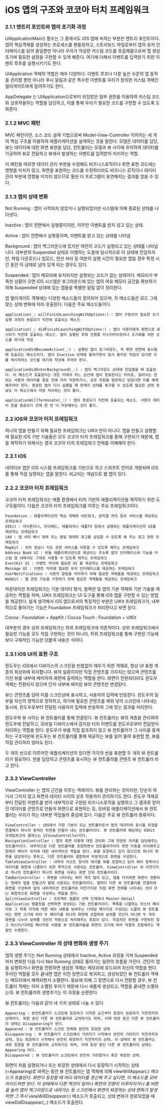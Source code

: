 # iOS 앱의 구조와 코코아 터치 프레임워크

### 2.1.1 엔트리 포인트와 앱의 초기화 과정

UIApplicationMain() 함수는 그 중에서도 iOS 앱에 속하는 부분은 엔트리 포인트이다. 앱의 핵심객체를 생성하는 프로세스를 핸들링하고, 스토리보드 파일로부터 앱의 유저 인터페이스를 읽어 들일뿐만 아니라 우리가 작성한 커스텀 코드를 호출해줌으로써 앱 생성 초기에 필요한 설정을 구현할 수 있게 해준다. 여기에 더해서 이벤트를 입력받기 위한 이벤트 루프를 실행시키기도 한다. 

UIApplication 객체의 역할은 매우 다양하다. 이벤트 루프나 다른 높은 수준의 앱 동작을 관리할 뿐만 아니라 푸시 알림과 같은 특수한 이벤트를 우리가 정의한 커스텀 객체인 델리게이트에게 알려주기도 한다. 

AppDelegate 는 UIApplication으로부터 위임받은 일부 권한을 이용하여 커스텀 코드와 상호작용하는 역할을 담당하고, 이를 통해 우리가 필요한 코드를 구현할 수 있도록 도와준다.

 ### 2.1.2 MVC 패턴
 
 MVC 패턴이란, 소스 코드 설계 기법으로써 Model-View-Controller 이어지는 세 개의 핵심 구조를 이용하여 애플리케이션을 설계하는 것을 말한다. 모델은 데이터를 담당, 뷰는 데이터에 대한 화면 표현을 담당, 컨트롤러는 모델과 뷰 사이에 위치하여 데이터를 가공하여 뷰로 전달하고 뷰에서 발생하는 이벤트를 입력받아 처리하는 역할.
 
 이 패턴을 따르면 데이터 관리 부분을 수정해도 비즈니스로직이나 화면 표현 코드에는 영향을 미치지 않고, 화면을 표현하는 코드를 수정하더라도 비즈니스 로직이나 데이터 관리 부분에 영향을 미치지 않으므로 훨씬 더 프로그램이 유연해지는 결과를 얻을 수 있다.
 
 ### 2.1.3 앱의 상태 변화
 
Not Running : 앱이 시작되지 않았거나 실행되었지만 시스템에 의해 종료된 상태를 나타낸다.

Inactive : 앱이 전면에서 실행중이지만, 아무런 이벤트를 받지 않고 있는 상태.
 
Active : 앱이 전면에서 실행중이며, 이벤트를 받고 있는 상태를 나타냄
 
Background : 앱이 백그라운드에 있지만 여전히 코드가 실행되고 있는 상태를 나타냅니다. 대부분의 Suspended 상태로 이행하는 도중에 일시적으로 이 상태에 진입하지만, 파일 다운로드나 업로드, 연산 처리 등 여분의 실행 시간이 필요한 앱일 경우 특정 시간 동안 이 상태로 남아 있게 되는 경우도 있다.

Suspended : 앱이 메모리에 유지되지만 실행되는 코드가 없는 상태이다. 메모리가 부족한 상황이 오면 iOS 시스템은 포그라운드에 있는 앱의 여유 메모리 공간을 확보하기 위해 Suspended 상태에 있는 앱들을 특별한 알림 없이 정리한다.

앱 델리게이트 객체에는 다양한 메소드들이 정의되어 있으며, 각 메소드들은 모드 그에 맞는 상태 변화에 따라 호출된다. 다음은 주요 메소드들이다.

    application(_: willFinishLaunchingWithOptions:) : 앱이 구동되어 필요한 초기 실행 과정이 완료되기 직전에 호출되는 메소드

    application(_: didFinishLaunchingWithOptions:) : 앱이 사용자에게 화면으로 표시되기 직전에 호출되는 메소드. 앱이 실행된 후에 진행할 커스터마이징이나 초기화를 위한 코드를 여기에 작성

    applicationDidBecomeActive(_:) : 실행된 앱이 포그라운드, 즉 화면 전면에 표시될 때 호출되는 메소드이다. 앱이 Inactive 상태에 들어가면서 일시 중지된 작업이 있다면 이를 재시작하는 코드를 여기에 작성해 주어야 한다. 

    applicationDidEnterBackground(_:) : 앱이 백그라운드 상태에 진입했을 때 호출된다. 이 메소드가 호출된다는 것은 미래의 어느 순간에 앱이 종료된다는 의미로, 잃어서는 안 되는 사용자 데이터를 종료 전에 미리 저장하거나, 공유 자원을 점유하고 있었다면 이를 해제해주어야 한다. 종료된 앱이 다시 실행될 때 현재의 상태를 복구할 수 있도록 필요한 상태 정보도 이 메소드에서 저장 처리하는 것이 좋다.

    applicationWillTerminate(_:) : 앱이 종료되기 직전에 호출되는 메소드. 사용자 데이터 등을 종료되기 전에 한 번 더 저장해두는 것이 좋다.

### 2.2 iOS와 코코아 터치 프레임워크

하나의 앱을 만들기 위해 필요한 프레임워크는 UIKit 만이 아니다. 앱을 만들고 실행할 때 필요한 iOS 기반 기술들은 모두 코코아 터치 프레임워크를 통해 구현되기 때문에, 앱을 제작하기 위해서는 결국 코코아 터치 프레임워크 전체를 이해해야 한다.

### 2.2.1 iOS

네이티브 앱은 iOS 시스템 프레임워크를 기반으로 하고 스위프트 언어로 개발되며 iOS 를 통해 직접 실행되는 앱을 말한다. 비교되는 개념으로 웹 앱이 있다. 

### 2.2.2 코코아 터치 프레임워크

코코아 터치 프레임워크는 애플 환경에서 터치 기반의 애플리케이션을 제작하기 위한 도구모음이다. 다음은 코코아 터치 프레임워크를 이루는 주요 프레임워크이다.

    Foundation : 애플리케이션의 핵심 개체와 네트워크, 문자열 처리 등의 서비스를 제공하는 프레임워크
    UIKit : 아이폰이나, 아이패드, 애플워치나 애플TV 등에서 실행되는 애플리케이션의 UI를 제공하는 프레임워크
    iAd : 앱 내의 배너 형태 또는 팝업 형태의 광고를 삽입할 수 있도록 해 주는 광고 관련 프레임워크
    MapKit : 위치 정보나 지도 관련 서비스를 이용할 수 있도록 해주는 프레임워크
    Address Book UI : 번들 애플리케이션으로 제공되는 주소록 앱의 인터페이스와 기능을 커스텀 앱 내에서도 그대로 사용할 수 있도록 해주는 프레임워크
    EventKit UI : 이벤트 처리에 필요한 UI 를 제공하는 프레임워크
    Message UI : 이벤트 처리에 필요한 유저 인터페이스를 제공하는 프레임워크
    UserNotifications : 사용자 알림을 처리하기 위해 필요한 객체들을 제공하는 프레임워크
    WebKit : 웹 관련 기능을 구현하기 위해 필요한 객체들을 제공하는 프레임워크
    
파운데이션 프레임워크는 기본 데이터 형식, 컬렉션 및 앱의 기본 객체와 기반 기술을 제공하는 역할을 하며, UIKit 프레임워크는 UI 도구를 통해 iOS 앱을 구현할 수 있는 방법을 제공한다. 쉽게 생각해서 iOS 앱으로서의 특징적인 부분은 UIKit 프레임워크가, 내부적으로 돌아가는 기능은 Foundation 프레임워크가 처리한다고 보면 된다. 

Cocoa : Foundation + AppKit / Cocoa Touch : Foundation + UIKit 

대부분의 경우 상위 프레임워크는 하위 프레임워크에 의존적이다. 상위 프레임워크에서 필요한 기능을 모두 직접 구현하는 것이 아니라, 하위 프레임워크를 통해 구현된 기능에 보다 구체적인 기능만 덧붙여 내놓은 식이다. 

### 2.3.1 iOS UI의 표현 구조

윈도우는 iOS에서 디바이스의 스크린을 빈틈없이 채우기 위한 객체로, 항상 UI 표현 계층의 최상위에 위치합니다. 뷰의 일종이지만 직접 콘텐츠를 가지지는 않으며 콘텐츠를 가진 뷰를 내부에 배치하여 화면에 출력하는 역할을 한다. 화면이 전환되더라도 윈도우 객체는 전환되지 않으며 단지 내부에 배치된 뷰의 콘텐츠만 변경된다. 

뷰는 콘텐츠를 담아 이를 스크린상에 표시하고, 사용자의 입력에 반응한다. 윈도우의 일부를 자신의 영역으로 정의하고, 여기에 필요한 콘텐츠를 채워 넣어 스크린에 나타내는 동시에, 윈도우로부터 전달된 사용자의 입력에 반응하여 그에 맞는 결과를 처리한다.

윈도우와 뷰 사이는 뷰 컨트롤러를 통해 연결된다. 뷰 컨트롤러는 뷰의 계층을 관리하여 윈도우에 전달하고, 모바일 디바이스에서 감지된 터치 이벤트를 윈도우로부터 전달받아 처리하는 역할을 한다. 윈도우가 뷰를 직접 참조하지 않고 뷰 컨트롤러가 그 사이를 중계하는 구조덕분에 윈도우는 뷰 컨트롤러를 통해 제공하는 뷰를 읽어 들여 표현할 뿐, 뷰를 직접 관리하지 않아도 된다.

두 개의 씬으로 이루어진 애플리케이션이 있다면 각각의 씬을 표현할 두 개의 뷰 컨트롤러가 필요하다. 씬을 담당하고 콘텐츠를 표시하는 뷰 컨트롤러를 콘텐츠 뷰 컨트롤러 라고 한다.

### 2.3.2 ViewController

ViewController 는 앱의 근간을 이루는 객체이다. 뷰를 관리하는 것이지만, 단순히 여기서 그치지 않고 화면과 데이터 사이의 상호 작용까지 관리하기도 한다. 윈도우 객체로부터 전달된 이벤트를 받아 내부적으로 구현된 비즈니스로직을 실행하고 그 결과로 얻어진 데이터를 콘텐츠로 만들어 화면으로 표현하는 등, 모바일 애플리케이션에서 뷰 컨트롤러는 우리가 하는 대부분 작업들의 중심에 있다. 다음은 주요 뷰 컨트롤러 종류이다.

    ViewController : iOS에서 가장 기본이 되는 컨트롤러로서 앱의 데이터와 표시될 외형을 연결해서 하나의 동적인 하면을 만들어 내는 컨트롤러이다. 뷰 컨트롤러에 해당하는 UIKit 프레임워크의 클래스는 UIViewController이다. 
    NavigationController : 앱의 화면 이동에 대한 관리와 그에 연관된 처리를 담당해주는 컨트롤러이다. 내부적으로 다른 컨트롤러를 포함하면서 컨트롤러끼리의 화면 이동을 처리해주고 현재의 페이지 위치에 대한 내비게이션 역할을 한다. 뷰를 포함하고 있지 않으므로 하나의 화면을 담당하지는 못하고, 다른 컨트롤러와 결합하여 부분적으로 화면을 구성한다.
    TableViewController : 내부의 리스트 형식의 테이블 뷰를 포함하고 있어 여러 항목이나 데이터를 화면에 나열하기 위한 목적으로 사용되는 컨트롤러. ViewController 와 마찬가지로 하나의 컨트롤러가 하나의 화면을 이루는 화면 단위 컨트롤러이다.
    TabBarController : 화면을 나타내는 여러 개의 탭이 있고, 탭을 터치하면 화면이 전환되는 형태의 앱을 만들고자 할때 사용되는 컨트롤러이다. 탭마다 다른 뷰 컨트롤러를 연결하여 화면을 구성하며 앞의 내비게이션 컨트롤러와 마찬가지로 직접 화면 전체를 나타내는 것이 아닌 복합적으로 화면을 구성하는 역할을 한다. 
    SplitViewController : 프로젝트 템플릿 선택 단계에서 Master-Detail Application 템플릿을 선택하면 생성되는 기본 컨트롤러이다. 목록을 나열하는 마스터 페이지와 그 목록 각각에 대한 세브 내용을 보여주는 디테일 페이지로 구성되는 스플릿 뷰 컨트롤러는 화면 크기에 따라 두 페이지를 하나의 화면에 조합하여 보여줄 것인지 아니면 두 개의 화면을 나누어 보여줄 것인지 자동으로 처리해주는 특징이 있다. 직접적인 화면을 구현하진 않고 마스터/디테일 페이지로 사용할 뷰 컨트롤러들을 화면의 크기에 따라 적절히 조합해주는 역할만 수행한다.
    
### 2.3.3 ViewController 의 상태 변화와 생명 주기

앱의 생명 주기는 Not Running 상태에서 Inactive, Active 과정을 거쳐 Suspended 까지 변화한 다음 다시 Not Running 상태로 돌아가는 일련의 흐름을 가진다. 간단히 앱을 실행하거나 화면을 전환하면 생성된 객체는 메모리에 로드되어 자신의 역할을 한다. 주어진 역할울 모두 끝내면 앱은 이전 장면으로 복귀하고, 생성되었던 뷰 컨트롤러 객체는 메모리에서 해제되면서 소멸한다. 필요에 의해 그 장면으로 다시 전환할 경우, 뷰 컨트롤러 객체는 이미 소멸된 후이기 때문에 다시 새롭게 생성되고, 역할을 끝내면 소멸되는데. 뷰 컨트롤러의 생명주기는 이 과정을 순환한다.

뷰 컨트롤러는 다음과 같이 네 가지 상태로 나눌 수 있다
    
    Appearing : 뷰컨트롤러가 스크린에 등장하기 시작한 순간부터 등장이 완료하기 직전까지의 상태이다. 퇴장 중인 다른 뷰 컨트롤러와 교차하기도 하며, 이때 퇴장 중인 다른 뷰 컨트롤러의 상태는 Disappearing가 된다.
    Appeared : 뷰 컨트롤러가 스크린 전체에 완전히 등장한 상태
    Disappearing : 뷰 컨트롤러가 스크린에서 가려지기 시작해서 완전히 가려지기 직전까지의 상태, 또는 퇴장하기 시작해서 완전히 퇴장하기 직전까지의 상태. 이 상태의 뷰 컨트롤러는 새로 등장할 뷰 컨트롤러와 교차하기도 하며, 이때 등장 중인 다른 뷰 컨트롤러의 상태는 Appearing 이다.
    Disappeared : 뷰 컨트롤러가 스크린에서 완전히 가려졌거나 혹은 퇴장한 상태.

화면이 처음 실행되거나 또는 퇴장한 상태에서 다시 등장하기 시작하는 상태(=Appearing)로 바뀌는 동안 뷰 컨트롤러는 앱 객체에 의해 viewWillAppear(_:) 메소드가 호출된다. 화면이 등장할 때 마다 데이터를 갱신해 주고 싶다면, 이 메소드를 오버라이드하면 된다. 이 상태에서 다른 액션이 일어나 화면의 전환이 이루어지거나 홈 버튼을 눌러 앱이 백그라운드로 내려가는 등 스크린에서 화면이 퇴장하는 상태 변화가 발생하면 그 즉시 viewWillDisappear(_:) 메소드가 호출되고, 상태 변화가 완료되었을 때 viewDidDisappear(_:) 메소드가 호출된다.
